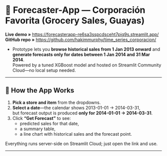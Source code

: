 # 🛒 Forecaster-App — Corporación Favorita (Grocery Sales, Guayas)

**Live demo »** <https://forecasterapp-re6sa3sspcdsceht7piq9s.streamlit.app/>  
**GitHub repo »** <https://github.com/hakimmurphy/time_series_corporacion/>

* Prototype lets you **browse historical sales from 1 Jan 2013 onward** and  
  **generate forecasts only for dates between 1 Jan 2014 and 31 Mar 2014**.  
  Powered by a tuned XGBoost model and hosted on Streamlit Community Cloud—no local setup needed.

---

## 🚀 How the App Works

1. **Pick a store and item** from the dropdowns.  
2. **Select a date**—the calendar shows 2013-01-01 → 2014-03-31,  
   but forecast output is produced **only for 2014-01-01 → 2014-03-31**.  
3. Click **“Get Forecast”** to see:  
   * predicted sales for that date,  
   * a summary table,  
   * a line chart with historical sales and the forecast point.

Everything runs server-side on Streamlit Cloud; just open the link and use.

---


